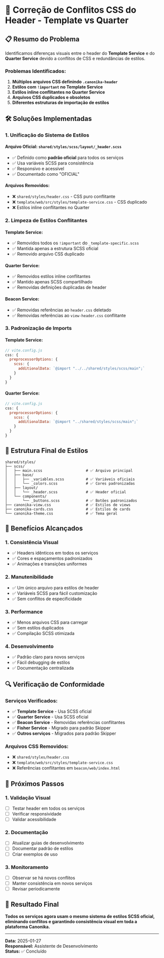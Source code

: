 # 🔧 Correção de Conflitos CSS do Header - Template vs Quarter

## 📋 **Resumo do Problema**

Identificamos diferenças visuais entre o header do **Template Service** e do **Quarter Service** devido a conflitos de CSS e redundâncias de estilos.

### **Problemas Identificados:**

1. **Múltiplos arquivos CSS definindo `.canonika-header`**
2. **Estilos com `!important` no Template Service**
3. **Estilos inline conflitantes no Quarter Service**
4. **Arquivos CSS duplicados e obsoletos**
5. **Diferentes estruturas de importação de estilos**

## 🛠️ **Soluções Implementadas**

### **1. Unificação do Sistema de Estilos**

#### **Arquivo Oficial: `shared/styles/scss/layout/_header.scss`**
- ✅ Definido como **padrão oficial** para todos os serviços
- ✅ Usa variáveis SCSS para consistência
- ✅ Responsivo e acessível
- ✅ Documentado como "OFICIAL"

#### **Arquivos Removidos:**
- ❌ `shared/styles/header.css` - CSS puro conflitante
- ❌ `template/web/src/styles/template-service.css` - CSS duplicado
- ❌ Estilos inline conflitantes no Quarter

### **2. Limpeza de Estilos Conflitantes**

#### **Template Service:**
- ✅ Removidos todos os `!important` do `_template-specific.scss`
- ✅ Mantida apenas a estrutura SCSS oficial
- ✅ Removido arquivo CSS duplicado

#### **Quarter Service:**
- ✅ Removidos estilos inline conflitantes
- ✅ Mantido apenas SCSS compartilhado
- ✅ Removidas definições duplicadas de header

#### **Beacon Service:**
- ✅ Removidas referências ao `header.css` deletado
- ✅ Removidas referências ao `view-header.css` conflitante

### **3. Padronização de Imports**

#### **Template Service:**
```javascript
// vite.config.js
css: {
  preprocessorOptions: {
    scss: {
      additionalData: `@import "../../shared/styles/scss/main";`
    }
  }
}
```

#### **Quarter Service:**
```javascript
// vite.config.js
css: {
  preprocessorOptions: {
    scss: {
      additionalData: `@import "../shared/styles/scss/main";`
    }
  }
}
```

## 📁 **Estrutura Final de Estilos**

```
shared/styles/
├── scss/
│   ├── main.scss                    # ✅ Arquivo principal
│   ├── base/
│   │   ├── _variables.scss          # ✅ Variáveis oficiais
│   │   └── _colors.scss             # ✅ Cores padronizadas
│   ├── layout/
│   │   └── _header.scss             # ✅ Header oficial
│   └── components/
│       └── _buttons.scss            # ✅ Botões padronizados
├── canonika-view.css                # ✅ Estilos de views
├── canonika-cards.css               # ✅ Estilos de cards
└── canonika-theme.css               # ✅ Tema geral
```

## 🎯 **Benefícios Alcançados**

### **1. Consistência Visual**
- ✅ Headers idênticos em todos os serviços
- ✅ Cores e espaçamentos padronizados
- ✅ Animações e transições uniformes

### **2. Manutenibilidade**
- ✅ Um único arquivo para estilos de header
- ✅ Variáveis SCSS para fácil customização
- ✅ Sem conflitos de especificidade

### **3. Performance**
- ✅ Menos arquivos CSS para carregar
- ✅ Sem estilos duplicados
- ✅ Compilação SCSS otimizada

### **4. Desenvolvimento**
- ✅ Padrão claro para novos serviços
- ✅ Fácil debugging de estilos
- ✅ Documentação centralizada

## 🔍 **Verificação de Conformidade**

### **Serviços Verificados:**
- ✅ **Template Service** - Usa SCSS oficial
- ✅ **Quarter Service** - Usa SCSS oficial  
- ✅ **Beacon Service** - Removidas referências conflitantes
- ✅ **Fisher Service** - Migrado para padrão Skipper
- ✅ **Outros serviços** - Migrados para padrão Skipper

### **Arquivos CSS Removidos:**
- ❌ `shared/styles/header.css`
- ❌ `template/web/src/styles/template-service.css`
- ❌ Referências conflitantes em `beacon/web/index.html`

## 📝 **Próximos Passos**

### **1. Validação Visual**
- [ ] Testar header em todos os serviços
- [ ] Verificar responsividade
- [ ] Validar acessibilidade

### **2. Documentação**
- [ ] Atualizar guias de desenvolvimento
- [ ] Documentar padrão de estilos
- [ ] Criar exemplos de uso

### **3. Monitoramento**
- [ ] Observar se há novos conflitos
- [ ] Manter consistência em novos serviços
- [ ] Revisar periodicamente

## 🎉 **Resultado Final**

**Todos os serviços agora usam o mesmo sistema de estilos SCSS oficial, eliminando conflitos e garantindo consistência visual em toda a plataforma Canonika.**

---

**Data:** 2025-01-27  
**Responsável:** Assistente de Desenvolvimento  
**Status:** ✅ Concluído 